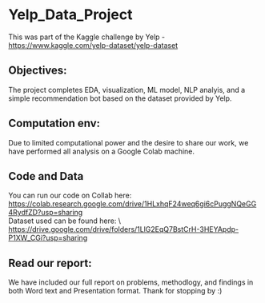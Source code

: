 # Yelp_Data_Project

This was part of the Kaggle challenge by Yelp - https://www.kaggle.com/yelp-dataset/yelp-dataset

## Objectives:
The project completes EDA, visualization, ML model, NLP analyis, and a simple recommendation bot based on the dataset provided by Yelp.

## Computation env:
Due to limited computational power and the desire to share our work, we have performed all analysis on a Google Colab machine. 

## Code and Data
You can run our code on Collab here: https://colab.research.google.com/drive/1HLxhqF24weq6gi6cPuggNQeGG4RydfZD?usp=sharing \
Dataset used can be found here: \ https://drive.google.com/drive/folders/1LlG2EqQ7BstCrH-3HEYApdp-P1XW_CGi?usp=sharing

## Read our report:
We have included our full report on problems, methodlogy, and findings in both Word text and Presentation format.
Thank for stopping by :)
